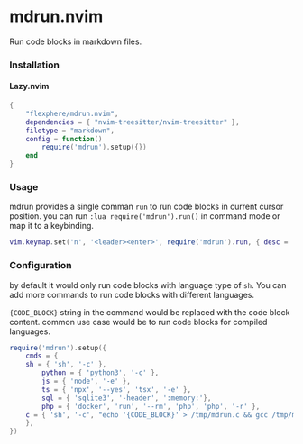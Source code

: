 # mdrun.nvim

Run code blocks in markdown files.

### Installation

#### Lazy.nvim
```lua
{
	"flexphere/mdrun.nvim",
	dependencies = { "nvim-treesitter/nvim-treesitter" },
	filetype = "markdown",
	config = function()
		require('mdrun').setup({})
	end
}
```

### Usage

mdrun provides a single comman `run` to run code blocks in current cursor position.
you can run `:lua require('mdrun').run()` in command mode or map it to a keybinding.
```lua
vim.keymap.set('n', '<leader><enter>', require('mdrun').run, { desc = 'Run CodeBlock' })
```


### Configuration

by default it would only run code blocks with language type of `sh`. 
You can add more commands to run code blocks with different languages.

`{CODE_BLOCK}` string in the command would be replaced with the code block content.
common use case would be to run code blocks for compiled languages.

```lua
require('mdrun').setup({
    cmds = {
	sh = { 'sh', '-c' },
        python = { 'python3', '-c' },
        js = { 'node', '-e' },
        ts = { 'npx', '--yes', 'tsx', '-e' },
        sql = { 'sqlite3', '-header', ':memory:'},
        php = { 'docker', 'run', '--rm', 'php', 'php', '-r' },
	c = { 'sh', '-c', "echo '{CODE_BLOCK}' > /tmp/mdrun.c && gcc /tmp/mdrun.c && /tmp/a.out" },
    },
})
```
